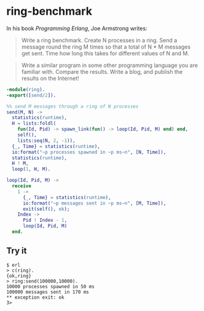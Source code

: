 # ring-benchmark

In his book *Programming Erlang*, Joe Armstrong writes:

> Write a ring benchmark. Create N processes in a ring. Send a message round the ring M times so that a total of N * M messages get sent. Time how long this takes for different values of N and M.

> Write a similar program in some other programming language you are familiar with. Compare the results. Write a blog, and publish the results on the Internet!

```Erlang
-module(ring).
-export([send/2]).

%% send M messages through a ring of N processes
send(M, N) ->
  statistics(runtime),
  H = lists:foldl(
    fun(Id, Pid) -> spawn_link(fun() -> loop(Id, Pid, M) end) end,
    self(),
    lists:seq(N, 2, -1)),
  {_, Time} = statistics(runtime),
  io:format("~p processes spawned in ~p ms~n", [N, Time]),
  statistics(runtime),
  H ! M,
  loop(1, H, M).

loop(Id, Pid, M) ->
  receive
    1 ->
      {_, Time} = statistics(runtime),
      io:format("~p messages sent in ~p ms~n", [M, Time]),
      exit(self(), ok);
    Index ->
      Pid ! Index - 1,
      loop(Id, Pid, M)
  end.
```

## Try it

```
$ erl
> c(ring).
{ok,ring}
> ring:send(100000,10000).
10000 processes spawned in 50 ms
100000 messages sent in 170 ms
** exception exit: ok
3>
```
